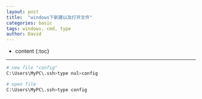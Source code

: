 ```yaml
---
layout: post
title:  "windows下新建以及打开文件"
categories: basic
tags: windows, cmd, type
author: David
---
```


* content
{:toc}

---

```bash
# new file "config"
C:\Users\MyPC\.ssh>type nul>config

# open file
C:\Users\MyPC\.ssh>type config
```

